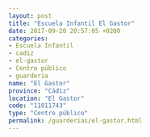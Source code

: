 ```yaml
---
layout: post
title: "Escuela Infantil El Gastor"
date: 2017-09-20 20:57:05 +0200
categories:
- Escuela Infantil
- cadiz
- el-gastor
- Centro público
- guarderia
name: "El Gastor"
province: "Cádiz"
location: "El Gastor"
code: "11011743"
type: "Centro público"
permalink: /guarderias/el-gastor.html
---
```


